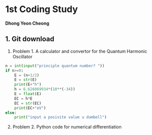 # 1st Coding Study
**Dhong Yeon Cheong**


## 1. Git download


1. Problem 1. A calculator and convertor for the Quantum Harmonic Oscillator
```Python
n = int(input("principle quantum number? "))
if n>=0:
    E = (n+1/2)
    E = str(E)
    print(E+"h")
    h = 6.626069934*(10**(-34))
    E = float(E)
    EC = h*E
    EC = str(EC)
    print(EC+"eV")
else:
    print("input a posivite value u dumbell")

```
2. Problem 2. Python code for numerical differentiation
```Python

``` 